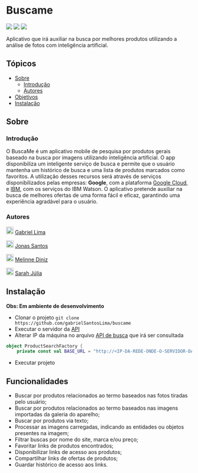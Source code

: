 # Buscame
<p>
<img src="https://img.shields.io/github/stars/gabrielSantosLima/buscame">
<img src="https://img.shields.io/github/forks/gabrielSantosLima/buscame">
<img src="https://img.shields.io/github/issues/gabrielSantosLima/buscame">
</p>
<p>
  Aplicativo que irá auxiliar na busca por melhores produtos utilizando a análise de fotos com inteligência artificial. 
</p>

## Tópicos
- <a href="#sobre">Sobre</a>
  - <a href="#introdução">Introdução</a>
  - <a href="#autores">Autores</a>
- <a href="#funcionalidades">Objetivos</a>
- <a href="#instalação">Instalação</a>

## Sobre
### Introdução
O BuscaMe é um aplicativo mobile de pesquisa por produtos gerais baseado na busca por imagens utilizando inteligência artificial. O app disponibiliza um inteligente serviço de busca e permite que o usuário mantenha um histórico de busca e uma lista de produtos marcados como favoritos. A utilização desses recursos será através de serviços disponibilizados pelas empresas: **Google**, com a plataforma [Google Cloud](https://console.cloud.google.com/?hl=pt-BR), e [IBM](https://cloud.ibm.com/), com os serviços do IBM Watson. O aplicativo pretende auxiliar na busca de melhores ofertas de uma forma fácil e eficaz, garantindo uma experiência agradável para o usuário.

### Autores
<p>
  <img src="https://github.com/gabrielSantosLima.png" width=20 alt="Gabriel Lima">
  <a href="">Gabriel Lima</a>
</p>
<p>
  <img src="https://github.com/jonasjss.png" width=20 alt="Jonas Santos">
  <a href="">Jonas Santos</a>
</p>
<p>
  <img src="https://github.com/melinnediniz.png" width=20 alt="Melinne Diniz">
  <a href="">Melinne Diniz</a>
</p>
<p>
  <img src="https://github.com/sarahj315.png" width=20 alt="Sarah Júlia">
  <a href="">Sarah Júlia</a>
</p>

## Instalação

**Obs: Em ambiente de desenvolvimento**

- Clonar o projeto `git clone https://github.com/gabrielSantosLima/buscame`
- Executar o servidor da [API](https://github.com/gabrielSantosLima/buscame-api)
- Alterar IP da máquina no arquivo [API de busca](https://github.com/gabrielSantosLima/buscame-api) que irá ser consultada
```kotlin
object ProductSearchFactory {
    private const val BASE_URL = "http://<IP-DA-REDE-ONDE-O-SERVIDOR-DA-API-ESTÁ-EXECUTANDO>:8080/api/search/" // ex: 192.168.12.0
```
- Executar projeto

## Funcionalidades
- Buscar por produtos relacionados ao termo baseados nas fotos tiradas pelo usuário;
- Buscar por produtos relacionados ao termo baseados nas imagens importadas da galeria do aparelho;
- Buscar por produtos via texto;
- Processar as imagens carregadas, indicando as entidades ou objetos presentes na imagem;
- Filtrar buscas por nome do site, marca e/ou preço;
- Favoritar links de produtos encontrados;
- Disponibilizar links de acesso aos produtos;
- Compartilhar links de ofertas de produtos;
- Guardar histórico de acesso aos links.
